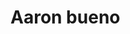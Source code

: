 <html>
	<head><meta charset="utf-8">
<title>Mi primera pagina</title>
	</head>
	<body>
		<h1>Aaron bueno</h1>
	</body>
</html>
